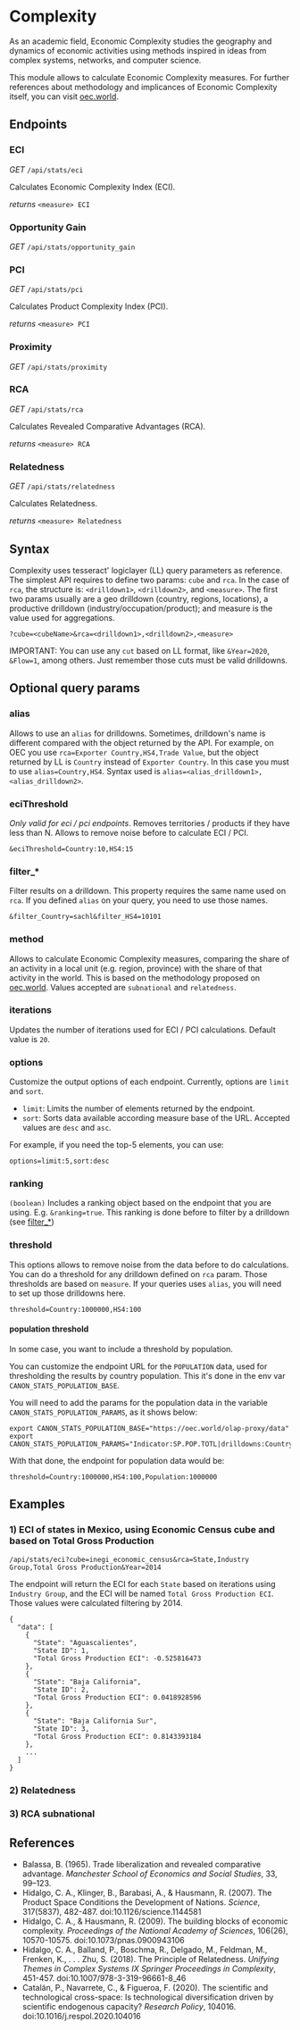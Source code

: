 # Complexity
As an academic field, Economic Complexity studies the geography and dynamics of economic activities using methods inspired in ideas from complex systems, networks, and computer science.

This module allows to calculate Economic Complexity measures. For further references about methodology and implicances of Economic Complexity itself, you can visit [oec.world](https://oec.world/en/resources/methods#economic-complexity).

## Endpoints

### ECI 
*GET* `/api/stats/eci`

Calculates Economic Complexity Index (ECI).

*returns* `<measure> ECI`

### Opportunity Gain 
*GET* `/api/stats/opportunity_gain`

### PCI
*GET* `/api/stats/pci`

Calculates Product Complexity Index (PCI).

*returns* `<measure> PCI`

### Proximity
*GET* `/api/stats/proximity`

### RCA
*GET* `/api/stats/rca`

Calculates Revealed Comparative Advantages (RCA).

*returns* `<measure> RCA`

### Relatedness
*GET* `/api/stats/relatedness`

Calculates Relatedness.

*returns* `<measure> Relatedness`

## Syntax

Complexity uses tesseract' logiclayer (LL) query parameters as reference. The simplest API requires to define two params: `cube` and `rca`. In the case of `rca`, the structure is: `<drilldown1>`, `<drilldown2>`, and `<measure>`. The first two params usually are a geo drilldown (country, regions, locations), a productive drilldown (industry/occupation/product); and measure is the value used for aggregations.
```
?cube=<cubeName>&rca=<drilldown1>,<drilldown2>,<measure>
```

IMPORTANT: You can use any `cut` based on LL format, like `&Year=2020`, `&Flow=1`, among others. Just remember those cuts must be valid drilldowns.

## Optional query params

### alias
Allows to use an `alias` for drilldowns. Sometimes, drilldown's name is different compared with the object returned by the API. For example, on OEC you use `rca=Exporter Country,HS4,Trade Value`, but the object returned by LL is `Country` instead of `Exporter Country`. In this case you must to use `alias=Country,HS4`. Syntax used is `alias=<alias_drilldown1>,<alias_drilldown2>`.

### eciThreshold
*Only valid for eci / pci endpoints*. Removes territories / products if they have less than N. Allows to remove noise before to calculate ECI / PCI.
```
&eciThreshold=Country:10,HS4:15
```

### filter_*
Filter results on a drilldown. This property requires the same name used on `rca`. If you defined `alias` on your query, you need to use those names.
```
&filter_Country=sachl&filter_HS4=10101
```

### method
Allows to calculate Economic Complexity measures, comparing the share of an activity in a local unit (e.g. region, province) with the share of that activity in the world. 
This is based on the methodology proposed on [oec.world](https://oec.world/en/resources/methods#uses). Values accepted are `subnational` and `relatedness`.


### iterations
Updates the number of iterations used for ECI / PCI calculations. Default value is `20`.

### options

Customize the output options of each endpoint. Currently, options are `limit` and `sort`.

* `limit`: Limits the number of elements returned by the endpoint.
* `sort`: Sorts data available according measure base of the URL. Accepted values are `desc` and `asc`.

For example, if you need the top-5 elements, you can use: 
```
options=limit:5,sort:desc
```

### ranking 
`(boolean)` Includes a ranking object based on the endpoint that you are using. E.g. `&ranking=true`. This ranking is done before to filter by a drilldown (see [filter_*](#filter_*))

### threshold
This options allows to remove noise from the data before to do calculations. You can do a threshold for any drilldown defined on `rca` param. Those thresholds are based on `measure`. If your queries uses `alias`, you will need to set up those drilldowns here.
```
threshold=Country:1000000,HS4:100
```

#### population threshold

In some case, you want to include a threshold by population.

You can customize the endpoint URL for the `POPULATION` data, used for thresholding the results by country population. This it's done in the env var `CANON_STATS_POPULATION_BASE`.

You will need to add the params for the population data in the variable `CANON_STATS_POPULATION_PARAMS`, as it shows below:

```
export CANON_STATS_POPULATION_BASE="https://oec.world/olap-proxy/data"
export CANON_STATS_POPULATION_PARAMS="Indicator:SP.POP.TOTL|drilldowns:Country|measures:Measure|cube:indicators_i_wdi_a"
```

With that done, the endpoint for population data would be:
```
threshold=Country:1000000,HS4:100,Population:1000000
```
## Examples

### 1) ECI of states in Mexico, using Economic Census cube and based on Total Gross Production

```
/api/stats/eci?cube=inegi_economic_census&rca=State,Industry Group,Total Gross Production&Year=2014
```

The endpoint will return the ECI for each `State` based on iterations using `Industry Group`, and the ECI will be named `Total Gross Production ECI`. Those values were calculated filtering by 2014.

```
{
  "data": [
    {
      "State": "Aguascalientes",
      "State ID": 1,
      "Total Gross Production ECI": -0.525816473
    },
    {
      "State": "Baja California",
      "State ID": 2,
      "Total Gross Production ECI": 0.0418928596
    },
    {
      "State": "Baja California Sur",
      "State ID": 3,
      "Total Gross Production ECI": 0.8143393184
    },
    ...
  ]
}
```

### 2) Relatedness 

### 3) RCA subnational 




## References

* Balassa, B. (1965). Trade liberalization and revealed comparative advantage. _Manchester School of Economics and Social Studies_, 33, 99–123.
* Hidalgo, C. A., Klinger, B., Barabasi, A., &amp; Hausmann, R. (2007). The Product Space Conditions the Development of Nations. _Science_, 317(5837), 482-487. doi:10.1126/science.1144581
* Hidalgo, C. A., &amp; Hausmann, R. (2009). The building blocks of economic complexity. _Proceedings of the National Academy of Sciences_, 106(26), 10570-10575. doi:10.1073/pnas.0900943106
* Hidalgo, C. A., Balland, P., Boschma, R., Delgado, M., Feldman, M., Frenken, K., . . . Zhu, S. (2018). The Principle of Relatedness. _Unifying Themes in Complex Systems IX Springer Proceedings in Complexity_, 451-457. doi:10.1007/978-3-319-96661-8_46
* Catalán, P., Navarrete, C., &amp; Figueroa, F. (2020). The scientific and technological cross-space: Is technological diversification driven by scientific endogenous capacity? _Research Policy_, 104016. doi:10.1016/j.respol.2020.104016
